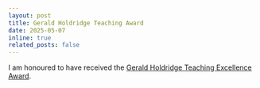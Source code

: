 ```yaml
---
layout: post
title: Gerald Holdridge Teaching Award
date: 2025-05-07
inline: true
related_posts: false
---
```


I am honoured to have received the [Gerald Holdridge Teaching Excellence Award](https://engineering.wisc.edu/blog/2025-ece-department-awards-highlight-exceptional-academic-community/).